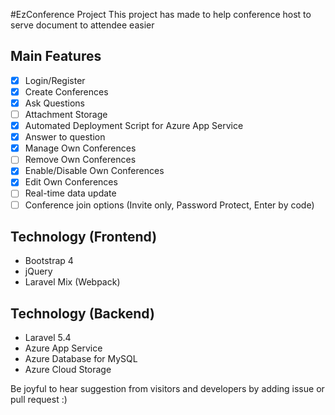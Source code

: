 #EzConference Project
This project has made to help conference host to serve document to attendee easier

## Main Features
- [x] Login/Register
- [x] Create Conferences
- [x] Ask Questions
- [ ] Attachment Storage
- [x] Automated Deployment Script for Azure App Service
- [x] Answer to question
- [x] Manage Own Conferences
- [ ] Remove Own Conferences
- [x] Enable/Disable Own Conferences
- [x] Edit Own Conferences
- [ ] Real-time data update
- [ ] Conference join options (Invite only, Password Protect, Enter by code)

## Technology (Frontend)
* Bootstrap 4
* jQuery
* Laravel Mix (Webpack)

## Technology (Backend)
* Laravel 5.4
* Azure App Service
* Azure Database for MySQL
* Azure Cloud Storage

Be joyful to hear suggestion from visitors and developers by adding issue or pull request :)